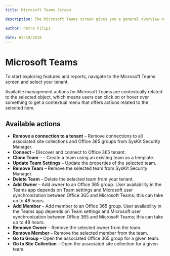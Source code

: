 ```yaml
---
title: Microsoft Teams Screen

description: The Microsoft Teams screen gives you a general overview of your connected Teams.

author: Petra Filipi

date: 02/10/2018
---
```


# Microsoft Teams

To start exploring features and reports, navigate to the Microsoft Teams screen and select your tenant.

Available management actions for Microsoft Teams are contextually related to the selected object, which means users can click on or hover over something to get a contextual menu that offers actions related to the selected item.

## Available actions

* **Remove a connection to a tenant** – Remove connections to all associated site collections and Office 365 groups from SysKit Security Manager.
* **Connect** – Discover and connect to Office 365 tenant.
* **Clone Team** – – Create a team using an existing team as a template.
* **Update Team Settings** – Update the properties of the selected team.
* **Remove Team** – Remove the selected team from SysKit Security Manager.
* **Delete Team** – Delete the selected team from your tenant.
* **Add Owner** – Add owner to an Office 365 group. User availability in the Teams app depends on Team settings and Microsoft user synchronization between Office 365 and Microsoft Teams; this can take up to 48 hours.
* **Add Member** – Add member to an Office 365 group. User availability in the Teams app depends on Team settings and Microsoft user synchronization between Office 365 and Microsoft Teams; this can take up to 48 hours.
* **Remowe Owner** – Remove the selected owner from the team.
* **Remove Member** – Remove the selected member from the team.
* **Go to Group** – Open the associated Office 365 group for a given team.
* **Go to Site Collection** – Open the associated site collection for a given team.

